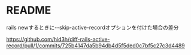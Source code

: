 # README

rails newするときに--skip-active-recordオプションを付けた場合の差分

https://github.com/hid3h/diff-rails-active-record/pull/1/commits/725b4147da5b94db4d5f5ded0c7bf5c27c3d4489
